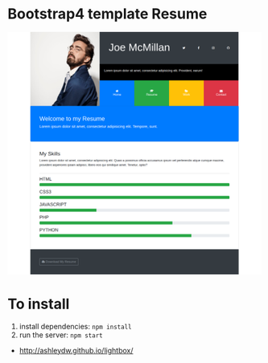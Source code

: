 # Bootstrap4 template Resume
![](docs/screenshot.png)

# To install
1. install dependencies: `npm install`
2. run the server: `npm start`


- http://ashleydw.github.io/lightbox/
